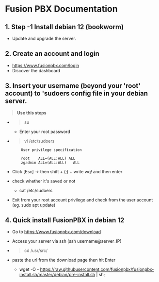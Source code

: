 # Fusion PBX Documentation

## 1. Step -1 Install debian 12 (bookworm)
-  Update and upgrade the server.

## 2. Create an account and login
- https://www.fusionpbx.com/login
- Discover the dashboard

## 3. Insert your username (beyond your 'root' account) to 'sudoers config file in your debian server.

> **Use this steps**
- > su 
    - Enter your root password
- > vi /etc/sudoers
    ```
        User privilege specification
     
        root    ALL=(ALL:ALL) ALL
        zgadmin ALL=(ALL:ALL)   ALL
    ```
- Click [Esc] -> then shift + (;) + write wq! and then enter

- check whether it's saved or not 
    - cat /etc/sudoers
- Exit from your root account privilege and check from the user account (eg. sudo apt update)

## 4. Quick install FusionPBX in debian 12

- Go to https://www.fusionpbx.com/download

- Access your server via ssh (ssh username@server_IP)

- > cd /usr/src/

- paste the url from the download page then hit Enter

    - wget -O - https://raw.githubusercontent.com/fusionpbx/fusionpbx-install.sh/master/debian/pre-install.sh | sh;

